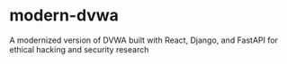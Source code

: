 # modern-dvwa
A modernized version of DVWA built with React, Django, and FastAPI for ethical hacking and security research
